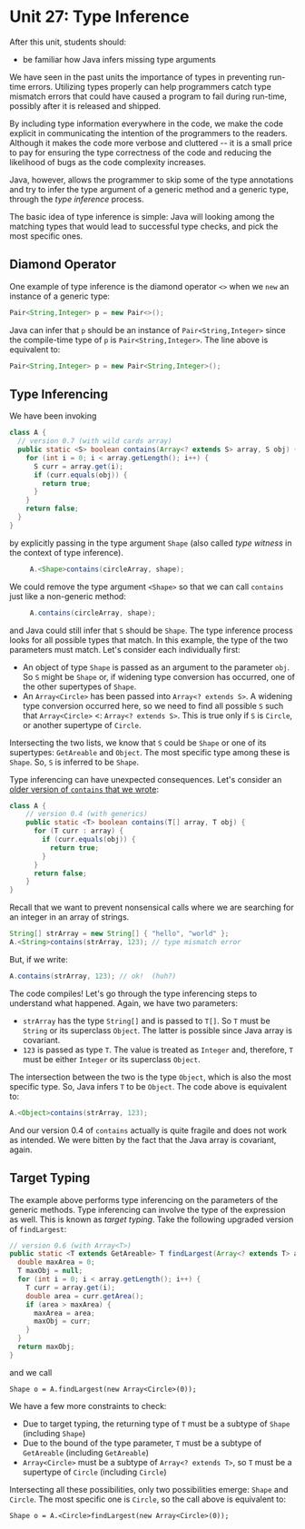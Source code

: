 # Unit 27: Type Inference

After this unit, students should:

- be familiar how Java infers missing type arguments


We have seen in the past units the importance of types in preventing run-time errors.  Utilizing types properly can help programmers catch type mismatch errors that could have caused a program to fail during run-time, possibly after it is released and shipped.

By including type information everywhere in the code, we make the code explicit in communicating the intention of the programmers to the readers.  Although it makes the code more verbose and cluttered -- it is a small price to pay for ensuring the type correctness of the code and reducing the likelihood of bugs as the code complexity increases.

Java, however, allows the programmer to skip some of the type annotations and try to infer the type argument of a generic method and a generic type, through the _type inference_ process.

The basic idea of type inference is simple: Java will looking among the matching types that would lead to successful type checks, and pick the most specific ones.

## Diamond Operator

One example of type inference is the diamond operator `<>` when we `new` an instance of a generic type:
```Java
Pair<String,Integer> p = new Pair<>();
```

Java can infer that `p` should be an instance of `Pair<String,Integer>` since the compile-time type of `p` is `Pair<String,Integer>`.  The line above is equivalent to:
```Java
Pair<String,Integer> p = new Pair<String,Integer>();
```

## Type Inferencing

We have been invoking 
```Java
class A {
  // version 0.7 (with wild cards array)
  public static <S> boolean contains(Array<? extends S> array, S obj) {
    for (int i = 0; i < array.getLength(); i++) {
      S curr = array.get(i);
      if (curr.equals(obj)) {
        return true;
      }
    }
    return false;
  }
}
```

by explicitly passing in the type argument `Shape` (also called _type witness_ in the context of type inference).
```Java
     A.<Shape>contains(circleArray, shape);
```

We could remove the type argument `<Shape>` so that we can call `contains` just like a non-generic method:
```Java
     A.contains(circleArray, shape);
```

and Java could still infer that `S` should be `Shape`.  The type inference process looks for all possible types that match.  In this example, the type of the two parameters must match.  Let's consider each individually first:

- An object of type `Shape` is passed as an argument to the parameter `obj`.  So `S` might be `Shape` or, if widening type conversion has occurred, one of the other supertypes of `Shape`.
- An `Array<Circle>` has been passed into `Array<? extends S>`.  A widening type conversion occurred here, so we need to find all possible `S` such that `Array<Circle>` <: `Array<? extends S>`.  This is true only if `S` is `Circle`, or another supertype of `Circle`.

Intersecting the two lists, we know that `S` could be `Shape` or one of its supertypes: `GetAreable` and `Object`.   The most specific type among these is `Shape`.  So, `S` is inferred to be `Shape`.

Type inferencing can have unexpected consequences.  Let's consider an [older version of `contains` that we wrote](23-generics.md):

```Java
class A {
    // version 0.4 (with generics)
    public static <T> boolean contains(T[] array, T obj) {
      for (T curr : array) {
        if (curr.equals(obj)) {
          return true;
        }
      }
      return false;
    }
}
```

Recall that we want to prevent nonsensical calls where we are searching for an integer in an array of strings.
```Java
String[] strArray = new String[] { "hello", "world" };
A.<String>contains(strArray, 123); // type mismatch error
```

But, if we write:
```Java
A.contains(strArray, 123); // ok!  (huh?)
```

The code compiles!  Let's go through the type inferencing steps to understand what happened.  Again, we have two parameters:

- `strArray` has the type `String[]` and is passed to `T[]`.  So `T` must be `String` or its superclass `Object`.  The latter is possible since Java array is covariant.
- `123` is passed as type `T`.  The value is treated as `Integer` and, therefore, `T` must be either `Integer` or its superclass `Object`. 

The intersection between the two is the type `Object`, which is also the most specific type.  So, Java infers `T` to be `Object`.  The code above is equivalent to:

```Java
A.<Object>contains(strArray, 123);
```

And our version 0.4 of `contains` actually is quite fragile and does not work as intended.  We were bitten by the fact that the Java array is covariant, again.

## Target Typing

The example above performs type inferencing on the parameters of the generic methods.  Type inferencing can involve the type of the expression as well.  This is known as _target typing_.  Take the following upgraded version of `findLargest`:

```Java
// version 0.6 (with Array<T>)
public static <T extends GetAreable> T findLargest(Array<? extends T> array) {
  double maxArea = 0;
  T maxObj = null;
  for (int i = 0; i < array.getLength(); i++) {
    T curr = array.get(i);
    double area = curr.getArea();
    if (area > maxArea) {
      maxArea = area;
      maxObj = curr;
    }
  }
  return maxObj;
}
```

and we call
```
Shape o = A.findLargest(new Array<Circle>(0));
```

We have a few more constraints to check:

- Due to target typing, the returning type of `T` must be a subtype of `Shape` (including `Shape`)
- Due to the bound of the type parameter, `T` must be a subtype of `GetAreable` (including `GetAreable`)
- `Array<Circle>` must be a subtype of `Array<? extends T>`, so `T` must be a supertype of `Circle` (including `Circle`)

Intersecting all these possibilities, only two possibilities emerge: `Shape` and `Circle`.  The most specific one is `Circle`, so the call above is equivalent to:
```
Shape o = A.<Circle>findLargest(new Array<Circle>(0));
```

